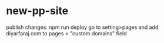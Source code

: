 # new-pp-site

publish changes:
npm run deploy
go to setting>pages and add diyarfaraj.com to pages > "custom domains" field
